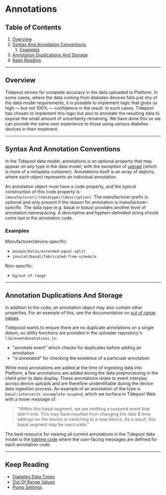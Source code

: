 # Annotations <!-- omit in toc -->

## Table of Contents <!-- omit in toc -->

1. [Overview](#overview)
2. [Syntax And Annotation Conventions](#syntax-and-annotation-conventions)
   1. [Examples](#examples)
3. [Annotation Duplications And Storage](#annotation-duplications-and-storage)
4. [Keep Reading](#keep-reading)

---

## Overview

Tidepool strives for complete accuracy in the data uploaded to Platform. In some cases, where the data coming from diabetes devices falls just shy of the data model requirements, it is possible to implement logic that gives us high — but not 100% — confidence in the result. In such cases, Tidepool has chosen to implement this logic but also to annotate the resulting data to expose the small amount of uncertainty remaining. We have done this so we can provide the same user experience to those using various diabetes devices in their treatment.

---

## Syntax And Annotation Conventions

In the Tidepool data model, annotations is an optional property that may appear on any type in the data model, with the exception of [upload](./device-data/data-types/pump-settings/upload.md) (which is more of a metadata container). Annotations itself is an array of objects, where each object represents an individual annotation.

An annotation object must have a code property, and the typical construction of this code property is: `[manufacturer]/(datatype)/(description)`. The manufacturer prefix is optional and only present if the reason for annotation is manufacturer-specific. The data type (e.g. basal or bolus) provides another level of annotation namespacing. A descriptive and hyphen-delimited string should come last in the annotation code.

### Examples

Manufacturer/device-specific:

* `animas/bolus/extended-equal-split`
* `insulet/basal/fabricated-from-schedule`

Non-specific:

* `bg/out-of-range`

---

## Annotation Duplications And Storage

In addition to the code, an annotation object may also contain other properties. For an example of this, see the documentation on [out of range values](./oor-values.md).

Tidepoool wants to ensure there are no duplicate annotations on a single datum, so utility functions are provided in the uploader repository's `lib/eventAnnotations.js`:

* "annotate event" which checks for duplicates before adding an annotation
* "is annotated" for checking the existence of a particular annotation

While most annotations are added at the time of ingesting data into Platform, a few annotations are added during the data preprocessing in the client prior to data display. These annotations relate to event interplay across device uploads and are therefore unidentifiable during the device data ingestion process. An example of an annotation of the type is `basal/intersects-incomplete-suspend`, which we surface in Tidepool Web with a hover message of:

> "Within this basal segment, we are omitting a suspend event that didn't end. This may have resulted from changing the date & time settings on the device or switching to a new device. As a result, this basal segment may be inaccurate."
>

The best resource for viewing all current annotations in the Tidepool data model is the [tideline code](https://github.com/tidepool-org/tideline/blob/master/js/plot/util/annotations/annotationdefinitions.js) where the user-facing messages are defined for each annotation code.

---

## Keep Reading

* [Diabetes Data Types](./data-types.md)
* [Out Of Range Values](./oor-values.md)
* [Pump Settings](./data-types/pump-settings.md)

